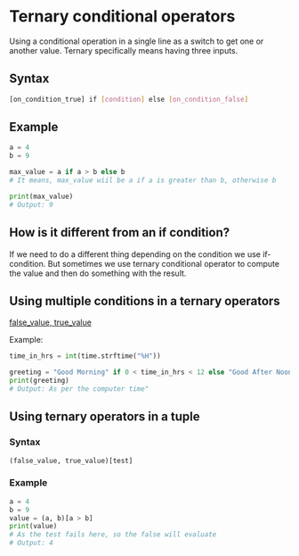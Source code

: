 # Ternary conditional operators

Using a conditional operation in a single line as a switch to get one or another value. Ternary specifically means having three inputs.

## Syntax

```bash
[on_condition_true] if [condition] else [on_condition_false]
```

## Example

```python
a = 4
b = 9

max_value = a if a > b else b
# It means, max_value wiil be a if a is greater than b, otherwise b

print(max_value)
# Output: 9
```

## How is it different from an if condition?

If we need to do a different thing depending on the condition we use if-condition. But sometimes we use ternary conditional operator to compute the value and then do something with the result.

## Using multiple conditions in a ternary operators
[false_value, true_value](test)

Example:

```python
time_in_hrs = int(time.strftime("%H"))

greeting = "Good Morning" if 0 < time_in_hrs < 12 else "Good After Noon" if 12 <= time_in_hrs < 18 else "Good Evening"
print(greeting)
# Output: As per the computer time"
```

## Using ternary operators in a tuple

### Syntax

```(false_value, true_value)[test]```

### Example

```python
a = 4
b = 9
value = (a, b)[a > b]
print(value)
# As the test fails here, so the false will evaluate
# Output: 4
```
